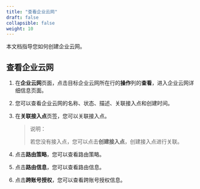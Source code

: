 ```yaml
---
title: "查看企业云网"
draft: false
collapsible: false
weight: 10
---
```


本文档指导您如何创建企业云网。

## 查看企业云网

1. 在**企业云网**页面，点击目标企业云网所在行的**操作**列的**查看**，进入企业云网详细信息页面。

2. 您可以查看企业云网的名称、状态、描述、关联接入点和创建时间。

3. 在**关联接入点**页签，您可以关联接入点。

   > 说明：
   >
   > 若您没有接入点，您可以点击**创建接入点**，创建接入点进行关联。

4. 点击**路由策略**，您可以查看路由策略。

5. 点击**路由信息**，您可以查看路由信息。

6. 点击**跨账号授权**，您可以查看跨账号授权信息。
